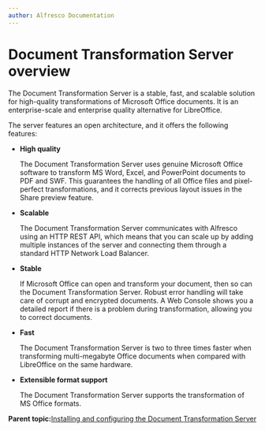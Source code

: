 ```yaml
---
author: Alfresco Documentation
---
```


# Document Transformation Server overview

The Document Transformation Server is a stable, fast, and scalable solution for high-quality transformations of Microsoft Office documents. It is an enterprise-scale and enterprise quality alternative for LibreOffice.

The server features an open architecture, and it offers the following features:

-   **High quality**

    The Document Transformation Server uses genuine Microsoft Office software to transform MS Word, Excel, and PowerPoint documents to PDF and SWF. This guarantees the handling of all Office files and pixel-perfect transformations, and it corrects previous layout issues in the Share preview feature.

-   **Scalable**

    The Document Transformation Server communicates with Alfresco using an HTTP REST API, which means that you can scale up by adding multiple instances of the server and connecting them through a standard HTTP Network Load Balancer.

-   **Stable**

    If Microsoft Office can open and transform your document, then so can the Document Transformation Server. Robust error handling will take care of corrupt and encrypted documents. A Web Console shows you a detailed report if there is a problem during transformation, allowing you to correct documents.

-   **Fast**

    The Document Transformation Server is two to three times faster when transforming multi-megabyte Office documents when compared with LibreOffice on the same hardware.

-   **Extensible format support**

    The Document Transformation Server supports the transformation of MS Office formats.


**Parent topic:**[Installing and configuring the Document Transformation Server](../concepts/transerv-intro.md)

